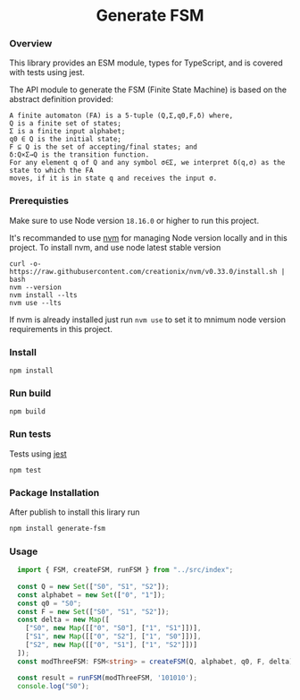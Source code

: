 <div align='center'>
  <h1>Generate FSM</h1>
</div>

### Overview

This library provides an ESM module, types for TypeScript, and is covered with tests using jest.

The API module to generate the FSM (Finite State Machine) is based on the abstract definition provided:
 
```
A finite automaton (FA) is a 5-tuple (Q,Σ,q0,F,δ) where,
Q is a finite set of states;
Σ is a finite input alphabet;
q0 ∈ Q is the initial state;
F ⊆ Q is the set of accepting/final states; and
δ:Q×Σ→Q is the transition function.
For any element q of Q and any symbol σ∈Σ, we interpret δ(q,σ) as the state to which the FA
moves, if it is in state q and receives the input σ.
```

### Prerequisties

Make sure to use Node version `18.16.0` or higher to run this project.

It's recommanded to use [nvm](https://github.com/nvm-sh/nvm/blob/master/README.md) for managing Node version locally and in this project. To install nvm, and use node latest stable version

```
curl -o- https://raw.githubusercontent.com/creationix/nvm/v0.33.0/install.sh | bash
nvm --version
nvm install --lts
nvm use --lts
```

If nvm is already installed just run `nvm use` to set it to mnimum node version requirements in this project.

### Install

```
npm install
```

### Run build

```
npm build
```

### Run tests

Tests using [jest](https://jestjs.io/docs/getting-started)

```
npm test
```

### Package Installation

After publish to install this lirary run

```sh
npm install generate-fsm
```

### Usage

```typescript
  import { FSM, createFSM, runFSM } from "../src/index";
   
  const Q = new Set(["S0", "S1", "S2"]);
  const alphabet = new Set(["0", "1"]);
  const q0 = "S0";
  const F = new Set(["S0", "S1", "S2"]);
  const delta = new Map([
    ["S0", new Map([["0", "S0"], ["1", "S1"]])],
    ["S1", new Map([["0", "S2"], ["1", "S0"]])],
    ["S2", new Map([["0", "S1"], ["1", "S2"]])]
  ]);
  const modThreeFSM: FSM<string> = createFSM(Q, alphabet, q0, F, delta);

  const result = runFSM(modThreeFSM, '101010'); 
  console.log("S0");
```